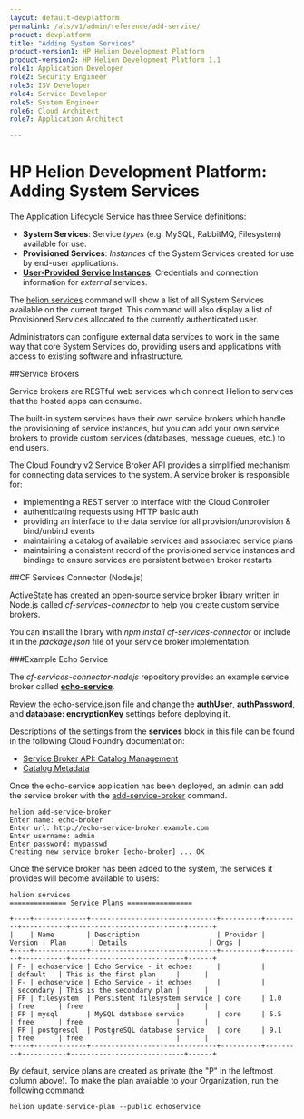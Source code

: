 ```yaml
---
layout: default-devplatform
permalink: /als/v1/admin/reference/add-service/
product: devplatform
title: "Adding System Services"
product-version1: HP Helion Development Platform
product-version2: HP Helion Development Platform 1.1
role1: Application Developer
role2: Security Engineer
role3: ISV Developer 
role4: Service Developer
role5: System Engineer
role6: Cloud Architect
role7: Application Architect

---
```

<!--UNDER REVISION-->

# HP Helion Development Platform: Adding System Services[](#adding-system-services "Permalink to this headline")

The Application Lifecycle Service has three Service definitions:

-   **System Services**: Service *types* (e.g. MySQL, RabbitMQ, Filesystem) available for use.
-   **Provisioned Services**: *Instances* of the System Services created for use by end-user applications.
-   [**User-Provided Service Instances**](/als/v1/user/services/user-provided/): Credentials and connection information for *external* services.

The [helion services](/als/v1/user/reference/client-ref/#command-services) command will show a list of all System Services available on the current target. This command will also display a list of Provisioned Services allocated to the currently authenticated user.

Administrators can configure external data services to work in the same way that core System Services do, providing users and applications with access to existing software and infrastructure.

##Service Brokers

Service brokers are RESTful web services which connect Helion to services that the hosted apps can consume.

The built-in system services have their own service brokers which handle the provisioning of service instances, but you can add your own service brokers to provide custom services (databases, message queues, etc.) to end users.

The Cloud Foundry v2 Service Broker API provides a simplified mechanism for connecting data services to the system. A service broker is responsible for:

- implementing a REST server to interface with the Cloud Controller
- authenticating requests using HTTP basic auth
- providing an interface to the data service for all provision/unprovision & bind/unbind events
- maintaining a catalog of available services and associated service plans
- maintaining a consistent record of the provisioned service instances and bindings to ensure services are persistent between broker restarts

##CF Services Connector (Node.js)

ActiveState has created an open-source service broker library written in Node.js called *cf-services-connector* to help you create custom service brokers.

You can install the library with *npm install cf-services-connector* or include it in the *package.json* file of your service broker implementation. 

###Example Echo Service

The *cf-services-connector-nodejs* repository provides an example service broker called [**echo-service**](https://github.com/ActiveState/cf-services-connector-nodejs/tree/master/example/echo-service).

Review the echo-service.json file and change the **authUser**, **authPassword**, and **database: encryptionKey**  settings before deploying it.

Descriptions of the settings from the **services** block in this file can be found in the following Cloud Foundry documentation:

- [Service Broker API: Catalog Management](http://docs.cloudfoundry.org/services/api.html#catalog-mgmt)
- [Catalog Metadata](http://docs.cloudfoundry.org/services/catalog-metadata.html)

Once the echo-service application has been deployed, an admin can add the service broker with the [add-service-broker](/als/v1/user/reference/client-ref/#command-add-service-broker) command.

	helion add-service-broker
	Enter name: echo-broker
	Enter url: http://echo-service-broker.example.com
	Enter username: admin
	Enter password: mypasswd
	Creating new service broker [echo-broker] ... OK


Once the service broker has been added to the system, the services it provides will become available to users:

	helion services
	============== Service Plans ================
	
	+----+-------------+-------------------------------+----------+---------+-----------+----------------------------+------+
	|    | Name        | Description                   | Provider | Version | Plan      | Details                    | Orgs |
	+----+-------------+-------------------------------+----------+---------+-----------+----------------------------+------+
	| F- | echoservice | Echo Service - it echoes      |          |         | default   | This is the first plan     |      |
	| F- | echoservice | Echo Service - it echoes      |          |         | secondary | This is the secondary plan |      |
	| FP | filesystem  | Persistent filesystem service | core     | 1.0     | free      | free                       |      |
	| FP | mysql       | MySQL database service        | core     | 5.5     | free      | free                       |      |
	| FP | postgresql  | PostgreSQL database service   | core     | 9.1     | free      | free                       |      |
	+----+-------------+-------------------------------+----------+---------+-----------+----------------------------+------+


By default, service plans are created as private (the "P" in the leftmost column above). To make the plan available to your Organization, run the following command:

	helion update-service-plan --public echoservice
